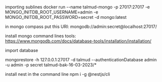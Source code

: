 importing sublines
docker run --name talmud-mongo -p 27017:27017 -e MONGO_INITDB_ROOT_USERNAME=admin -e MONGO_INITDB_ROOT_PASSWORD=secret  -d mongo:latest



in mongo compass put this URI: mongodb://admin:secret@localhost:27017/


install mongo command lines tools: https://www.mongodb.com/docs/database-tools/installation/installation/

import database

mongorestore -h 127.0.0.1:27017 -d talmud --authenticationDatabase admin -u admin -p secret  talmud-bak-16-03-2023/*


install nest in the command line
npm i -g @nestjs/cli